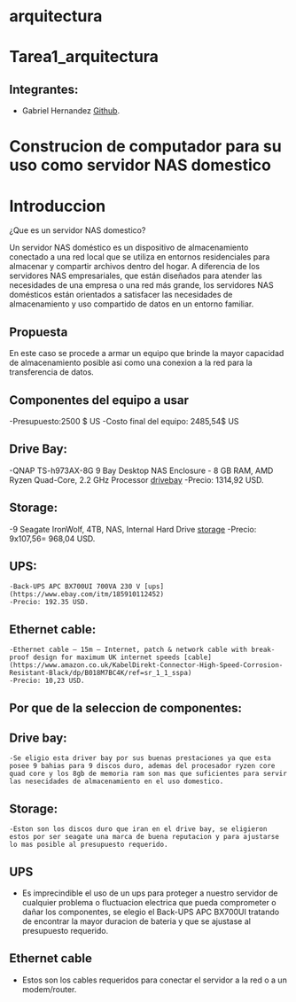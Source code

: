 # arquitectura
# Tarea1_arquitectura 

## Integrantes:

 - Gabriel Hernandez [Github](https://github.com/Gabrielh96). 
 
# Construcion de computador para su uso como servidor NAS domestico
 
# Introduccion 
 
¿Que es un servidor NAS domestico?
 
Un servidor NAS doméstico es un dispositivo de almacenamiento conectado a una red local que se utiliza en entornos residenciales para almacenar y compartir archivos dentro del hogar. A diferencia de los servidores NAS empresariales, que están diseñados para atender las necesidades de una empresa o una red más grande, los servidores NAS domésticos están orientados a satisfacer las necesidades de almacenamiento y uso compartido de datos en un entorno familiar.
 
## Propuesta 

 En este caso se procede a armar un equipo que brinde la mayor capacidad de almacenamiento posible asi como una conexion a la red para la transferencia de datos.

## Componentes del equipo a usar
 
 -Presupuesto:2500 $ US
 -Costo final del equipo: 2485,54$ US
 
 ## Drive Bay:

  -QNAP TS-h973AX-8G 9 Bay Desktop NAS Enclosure - 8 GB RAM, AMD Ryzen Quad-Core, 2.2 GHz Processor [drivebay](https://www.amazon.co.uk/dp/B08NWH1XSK/ref=sspa_dk_hqp_detail_aax_0)
  -Precio: 1314,92 USD.

 ## Storage:
   
   -9 Seagate IronWolf, 4TB, NAS, Internal Hard Drive [storage](https://www.amazon.co.uk/Seagate-IronWolf-Internal-Attached-ST4000VNZ06/dp/B09NHV3CK9/ref=sr_1_1_sspa?)
   -Precio: 9x107,56= 968,04 USD.

 ## UPS:

    -Back-UPS APC BX700UI 700VA 230 V [ups](https://www.ebay.com/itm/185910112452)
    -Precio: 192.35 USD.
  
 ## Ethernet cable:

    -Ethernet cable – 15m – Internet, patch & network cable with break-proof design for maximum UK internet speeds [cable](https://www.amazon.co.uk/KabelDirekt-Connector-High-Speed-Corrosion-Resistant-Black/dp/B018M7BC4K/ref=sr_1_1_sspa)
    -Precio: 10,23 USD.
 
    
 ## Por que de la seleccion de componentes:
 
 ## Drive bay: 
    
    -Se eligio esta driver bay por sus buenas prestaciones ya que esta posee 9 bahias para 9 discos duro, ademas del procesador ryzen core quad core y los 8gb de memoria ram son mas que suficientes para servir las nesecidades de almacenamiento en el uso domestico.

## Storage:

    -Eston son los discos duro que iran en el drive bay, se eligieron estos por ser seagate una marca de buena reputacion y para ajustarse lo mas posible al presupuesto requerido.

## UPS

   - Es imprecindible el uso de un ups para proteger a nuestro servidor de cualquier problema o fluctuacion electrica que pueda comprometer o dañar los componentes, se elegio el Back-UPS APC BX700UI tratando de encontrar la mayor duracion de bateria y que se ajustase al presupuesto requerido.

## Ethernet cable

   - Estos son los cables requeridos para conectar el servidor a la red o a un modem/router.
 

 
